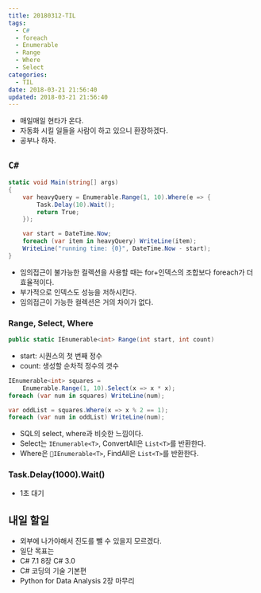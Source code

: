 ```yaml
---
title: 20180312-TIL
tags:
  - C#
  - foreach
  - Enumerable
  - Range
  - Where
  - Select
categories:
  - TIL
date: 2018-03-21 21:56:40
updated: 2018-03-21 21:56:40
---
```


* 매일매일 현타가 온다.
* 자동화 시킬 일들을 사람이 하고 있으니 환장하겠다.
* 공부나 하자.

## `C#`

```cs
static void Main(string[] args)
{
    var heavyQuery = Enumerable.Range(1, 10).Where(e => {
        Task.Delay(10).Wait();
        return True;
    });

    var start = DateTime.Now;
    foreach (var item in heavyQuery) WriteLine(item);
    WriteLine("running time: {0}", DateTime.Now - start);
}
```

* 임의접근이 불가능한 컬렉션을 사용할 때는 for+인덱스의 조합보다 foreach가 더 효율적이다.
* 부가적으로 인덱스도 성능을 저하시킨다.
* 임의접근이 가능한 컬렉션은 거의 차이가 없다.

### Range, Select, Where

```cs
public static IEnumerable<int> Range(int start, int count)
```

* start: 시퀀스의 첫 번째 정수
* count: 생성할 순차적 정수의 갯수

```cs
IEnumerable<int> squares =
    Enumerable.Range(1, 10).Select(x => x * x);
foreach (var num in squares) WriteLine(num);

var oddList = squares.Where(x => x % 2 == 1);
foreach (var num in oddList) WriteLine(num);
```

* SQL의 select, where과 비슷한 느낌이다.
* Select는 `IEnumerable<T>`, ConvertAll은 `List<T>`를 반환한다.
* Where은 `IEnumerable<T>`, FindAll은 `List<T>`를 반환한다.

### Task.Delay(1000).Wait()

* 1초 대기

## 내일 할일

* 외부에 나가야해서 진도를 뺄 수 있을지 모르겠다.
* 일단 목표는
* C# 7.1 8장 C# 3.0
* C# 코딩의 기술 기본편
* Python for Data Analysis 2장 마무리

